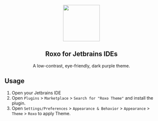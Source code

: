 <p align="center">
    <img src="https://raw.githubusercontent.com/roxo-theme/roxo/main/assets/icon.png" width="120" />
    <h2 align="center">Roxo for Jetbrains IDEs</h2>
</p>


<p align="center">A low-contrast, eye-friendly, dark purple theme.</p>


## Usage

1. Open your Jetbrains IDE
2. Open `Plugins` > `Marketplace` > `Search for "Roxo Theme"` and install the plugin.
3. Open `Settings/Preferences` > `Appearance & Behavior` > `Appearance` > `Theme` > `Roxo` to apply Theme.
